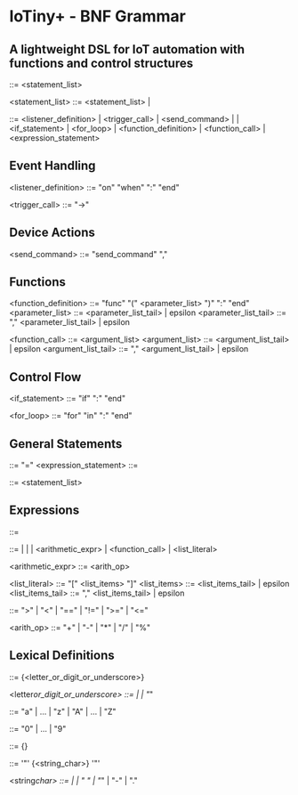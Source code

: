 # IoTiny+ - BNF Grammar

## A lightweight DSL for IoT automation with functions and control structures

<program> ::= <statement_list>

<statement_list> ::= <statement> <statement_list> | <statement>

<statement> ::= <listener_definition>
| <trigger_call>
| <send_command>
| <assignment>
| <if_statement>
| <for_loop>
| <function_definition>
| <function_call>
| <expression_statement>

## Event Handling

<listener_definition> ::= "on" <string> "when" <condition> ":" <block> "end"

<trigger_call> ::= <string> "->" <expression>

## Device Actions

<send_command> ::= "send_command" <expression> "," <expression>

## Functions

<function_definition> ::= "func" <identifier> "(" <parameter_list> ")" ":" <block> "end"
<parameter_list> ::= <identifier> <parameter_list_tail> | epsilon
<parameter_list_tail> ::= "," <identifier> <parameter_list_tail> | epsilon

<function_call> ::= <identifier> <argument_list>
<argument_list> ::= <expression> <argument_list_tail> | epsilon
<argument_list_tail> ::= "," <expression> <argument_list_tail> | epsilon

## Control Flow

<if_statement> ::= "if" <condition> ":" <block> "end"

<for_loop> ::= "for" <identifier> "in" <expression> ":" <block> "end"

## General Statements

<assignment> ::= <identifier> "=" <expression>
<expression_statement> ::= <expression>

<block> ::= <statement_list>

## Expressions

<condition> ::= <expression> <relop> <expression>

<expression> ::= <number>
| <string>
| <identifier>
| <arithmetic_expr>
| <function_call>
| <list_literal>

<arithmetic_expr> ::= <expression> <arith_op> <expression>

<list_literal> ::= "[" <list_items> "]"
<list_items> ::= <expression> <list_items_tail> | epsilon
<list_items_tail> ::= "," <expression> <list_items_tail> | epsilon

<relop> ::= ">" | "<" | "==" | "!=" | ">=" | "<="

<arith_op> ::= "+" | "-" | "\*" | "/" | "%"

## Lexical Definitions

<identifier> ::= <letter> {<letter_or_digit_or_underscore>}

<letter*or_digit_or_underscore> ::= <letter> | <digit> | "*"

<letter> ::= "a" | ... | "z" | "A" | ... | "Z"

<digit> ::= "0" | ... | "9"

<number> ::= <digit> {<digit>}

<string> ::= '"' {<string_char>} '"'

<string*char> ::= <letter> | <digit> | " " | "*" | "-" | "."
